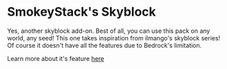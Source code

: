 # SmokeyStack's Skyblock
Yes, another skyblock add-on. Best of all, you can use this pack on any world, any seed! This one takes inspiration from ilmango's skyblock series! Of course it doesn't have all the features due to Bedrock's limitation.

Learn more about it's feature [here](https://mcpedl.com/smokeystacks-skyblock/)
